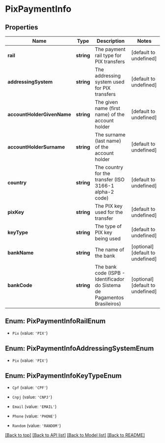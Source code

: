 # PixPaymentInfo

## Properties

|Name | Type | Description | Notes|
|------------ | ------------- | ------------- | -------------|
|**rail** | **string** | The payment rail type for PIX transfers | [default to undefined]|
|**addressingSystem** | **string** | The addressing system used for PIX transfers | [default to undefined]|
|**accountHolderGivenName** | **string** | The given name (first name) of the account holder | [default to undefined]|
|**accountHolderSurname** | **string** | The surname (last name) of the account holder | [default to undefined]|
|**country** | **string** | The country for the transfer (ISO 3166-1 alpha-2 code) | [default to undefined]|
|**pixKey** | **string** | The PIX key used for the transfer | [default to undefined]|
|**keyType** | **string** | The type of PIX key being used | [default to undefined]|
|**bankName** | **string** | The name of the bank | [optional] [default to undefined]|
|**bankCode** | **string** | The bank code (ISPB - Identificador do Sistema de Pagamentos Brasileiros) | [optional] [default to undefined]|


## Enum: PixPaymentInfoRailEnum


* `Pix` (value: `'PIX'`)



## Enum: PixPaymentInfoAddressingSystemEnum


* `Pix` (value: `'PIX'`)



## Enum: PixPaymentInfoKeyTypeEnum


* `Cpf` (value: `'CPF'`)

* `Cnpj` (value: `'CNPJ'`)

* `Email` (value: `'EMAIL'`)

* `Phone` (value: `'PHONE'`)

* `Random` (value: `'RANDOM'`)





[[Back to top]](#) [[Back to API list]](../../README.md#documentation-for-api-endpoints) [[Back to Model list]](../../README.md#documentation-for-models) [[Back to README]](../../README.md)
